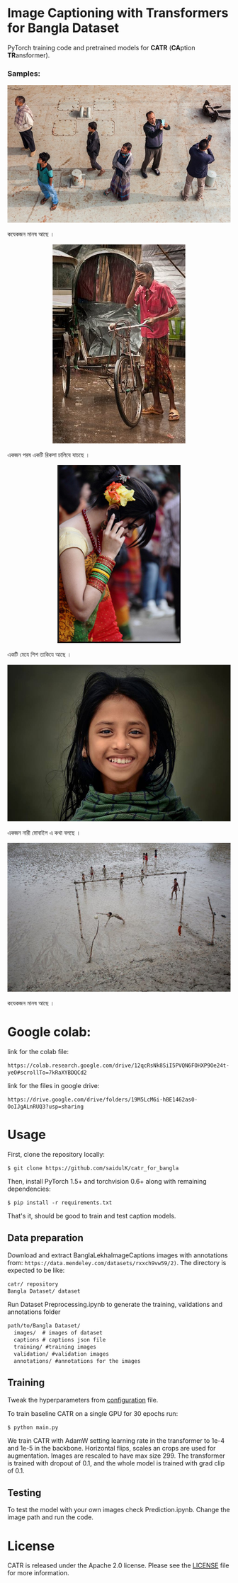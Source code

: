 Image Captioning with Transformers for Bangla Dataset
========
PyTorch training code and pretrained models for **CATR** (**CA**ption **TR**ansformer).


### Samples:

<p align="center">
  <img src=".github/1.png" />
</p>
  কযেকজন মানষ আছে ।

<p align="center">
  <img src=".github/2.png" />
</p>
  একজন পরষ একটি রিকসা চালিযে যাচছে ।

<p align="center">
  <img src=".github/5.png" />
</p>
একটি মেযে শিশ তাকিযে আছে ।

<p align="center">
  <img src=".github/4.png" />
</p>
  একজন নারী মোবাইল এ কথা বলছে ।
  
<p align="center">
  <img src=".github/3.PNG" />
</p>
  কযেকজন মানষ আছে ।

# Google colab:

link for the colab file:
```
https://colab.research.google.com/drive/12qcRsNk8SiI5PVQN6FOHXP9Oe24t-yeO#scrollTo=7kRaXYBDQCd2
```
link for the files in google drive:
```
https://drive.google.com/drive/folders/19M5LcM6i-hBE1462as0-OoIJgALnRUQ3?usp=sharing
```
# Usage 

First, clone the repository locally:
```
$ git clone https://github.com/saidulK/catr_for_bangla
```
Then, install PyTorch 1.5+ and torchvision 0.6+ along with remaining dependencies:
```
$ pip install -r requirements.txt
```
That's it, should be good to train and test caption models.

## Data preparation

Download and extract BanglaLekhaImageCaptions images with annotations from: ```https://data.mendeley.com/datasets/rxxch9vw59/2)```.
The directory is expected to be like:
```
catr/ repository
Bangla Dataset/ dataset
```

Run Dataset Preprocessing.ipynb to generate the training, validations and annotations folder


```
path/to/Bangla Dataset/
  images/  # images of dataset
  captions # captions json file
  training/ #training images
  validation/ #validation images
  annotations/ #annotations for the images
```

## Training
Tweak the hyperparameters from <a href='https://github.com/saahiluppal/catr/blob/master/configuration.py'>configuration</a> file.

To train baseline CATR on a single GPU for 30 epochs run:
```
$ python main.py
```
We train CATR with AdamW setting learning rate in the transformer to 1e-4 and 1e-5 in the backbone.
Horizontal flips, scales an crops are used for augmentation.
Images are rescaled to have max size 299.
The transformer is trained with dropout of 0.1, and the whole model is trained with grad clip of 0.1.

## Testing

To test the model with your own images check Prediction.ipynb. Change the image path and run the code.

# License
CATR is released under the Apache 2.0 license. Please see the [LICENSE](LICENSE) file for more information.
